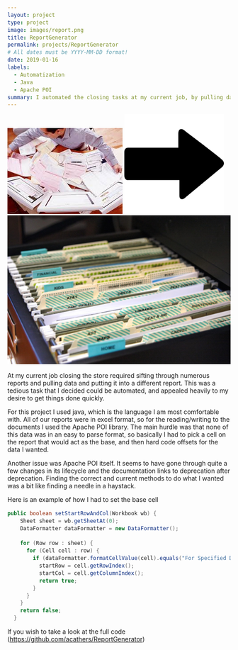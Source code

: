 ```yaml
---
layout: project
type: project
image: images/report.png
title: ReportGenerator
permalink: projects/ReportGenerator
# All dates must be YYYY-MM-DD format!
date: 2019-01-16
labels:
  - Automatization
  - Java
  - Apache POI
summary: I automated the closing tasks at my current job, by pulling data from multiple excel documents using Apache POI
---
```


<div class="ui small rounded images">
  <img class="ui image" src="../images/papers-everywhere.jpg">
  <img class="ui image" src="../images/right-arrow.png">
  <img class="ui image" src="../images/papers-organized.jpg">
</div>

At my current job closing the store required sifting through numerous reports and pulling data and putting it into a different report. This was a tedious task that I decided could be automated, and appealed heavily to my desire to get things done quickly.

For this project I used java, which is the language I am most comfortable with. All of our reports were in excel format, so for the reading/writing to the documents I used the Apache POI library. The main hurdle was that none of this data was in an easy to parse format, so basically I had to pick a cell on the report that would act as the base, and then hard code offsets for the data I wanted. 

Another issue was Apache POI itself. It seems to have gone through quite a few changes in its lifecycle and the documentation links to deprecation after deprecation. Finding the correct and current methods to do what I wanted was a bit like finding a needle in a haystack. 

Here is an example of how I had to set the base cell

```java
public boolean setStartRowAndCol(Workbook wb) { 
    Sheet sheet = wb.getSheetAt(0);
    DataFormatter dataFormatter = new DataFormatter();

    for (Row row : sheet) {
      for (Cell cell : row) {
        if (dataFormatter.formatCellValue(cell).equals("For Specified Date Range")) {
          startRow = cell.getRowIndex();
          startCol = cell.getColumnIndex();
          return true;
        }
      }
    }
    return false;
  }
```

If you wish to take a look at the full code (https://github.com/acathers/ReportGenerator)



